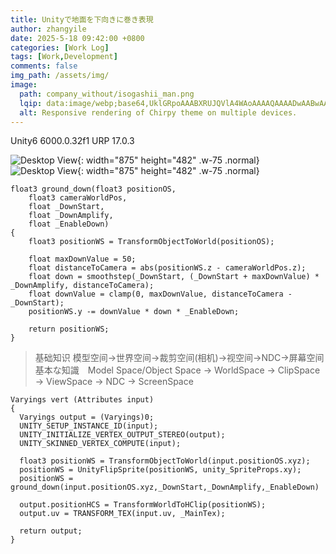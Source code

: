 ```yaml
---
title: Unityで地面を下向きに巻き表現
author: zhangyile
date: 2025-5-18 09:42:00 +0800
categories: [Work Log]
tags: [Work,Development]
comments: false
img_path: /assets/img/
image:
  path: company_without/isogashii_man.png
  lqip: data:image/webp;base64,UklGRpoAAABXRUJQVlA4WAoAAAAQAAAADwAABwAAQUxQSDIAAAARL0AmbZurmr57yyIiqE8oiG0bejIYEQTgqiDA9vqnsUSI6H+oAERp2HZ65qP/VIAWAFZQOCBCAAAA8AEAnQEqEAAIAAVAfCWkAALp8sF8rgRgAP7o9FDvMCkMde9PK7euH5M1m6VWoDXf2FkP3BqV0ZYbO6NA/VFIAAAA
  alt: Responsive rendering of Chirpy theme on multiple devices.
---
```


Unity6 6000.0.32f1
URP 17.0.3

![Desktop View](company_without/grounddownmesh.jpg){: width="875" height="482" .w-75 .normal}
![Desktop View](company_without/grounddowncolor.jpg){: width="875" height="482" .w-75 .normal}

```
float3 ground_down(float3 positionOS,
    float3 cameraWorldPos,
    float _DownStart,
    float _DownAmplify,
    float _EnableDown)
{
    float3 positionWS = TransformObjectToWorld(positionOS);
                
    float maxDownValue = 50;
    float distanceToCamera = abs(positionWS.z - cameraWorldPos.z);
    float down = smoothstep(_DownStart, (_DownStart + maxDownValue) * _DownAmplify, distanceToCamera);
    float downValue = clamp(0, maxDownValue, distanceToCamera - _DownStart);
    positionWS.y -= downValue * down * _EnableDown;
                
    return positionWS;
}
```

> 基础知识 模型空间->世界空间->裁剪空间(相机)->视空间->NDC->屏幕空间
> 基本な知識　Model Space/Object Space -> WorldSpace -> ClipSpace -> ViewSpace -> NDC -> ScreenSpace
```
Varyings vert (Attributes input)
{
  Varyings output = (Varyings)0;
  UNITY_SETUP_INSTANCE_ID(input);
  UNITY_INITIALIZE_VERTEX_OUTPUT_STEREO(output);
  UNITY_SKINNED_VERTEX_COMPUTE(input);

  float3 positionWS = TransformObjectToWorld(input.positionOS.xyz);
  positionWS = UnityFlipSprite(positionWS, unity_SpriteProps.xy);
  positionWS = ground_down(input.positionOS.xyz,_DownStart,_DownAmplify,_EnableDown)
  
  output.positionHCS = TransformWorldToHClip(positionWS);
  output.uv = TRANSFORM_TEX(input.uv, _MainTex);

  return output;
}
```